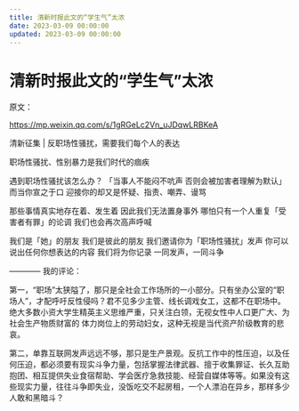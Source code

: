 ```yaml
---
title: 清新时报此文的“学生气”太浓
date: 2023-03-09 00:00:00
updated: 2023-03-09 00:00:00
---
```


# 清新时报此文的“学生气”太浓

原文：

https://mp.weixin.qq.com/s/1gRGeLc2Vn_uJDqwLRBKeA

清新征集 | 反职场性骚扰，需要我们每个人的表达

职场性骚扰、性别暴力是我们时代的痼疾

遇到职场性骚扰该怎么办？
「当事人不能闷不吭声
否则会被加害者理解为默认」
而当你宣之于口
迎接你的却又是怀疑、指责、嘲弄、谩骂

那些事情真实地存在着、发生着
因此我们无法置身事外
哪怕只有一个人重复「受害者有罪」的论调
我们也会再次高声呼喊

我们是「她」的朋友
我们是彼此的朋友
我们邀请你为「职场性骚扰」发声
你可以说出任何你想表达的内容
我们将为你记录
一同发声，一同斗争

————
我的评论：

第一，“职场”太狭隘了，那只是全社会工作场所的一小部分。只有坐办公室的“职场人”，才配呼吁反性侵吗？君不见多少主管、线长调戏女工，这都不在职场中。绝大多数小资大学生精英主义思维严重，只关注白领，无视女性中人口更广大、为社会生产物质财富的 体力岗位上的劳动妇女，这种无视是当代资产阶级教育的悲哀。

第二，单靠互联网发声远远不够，那只是生产景观。反抗工作中的性压迫，以及任何压迫，都必须要有现实斗争力量，包括掌握法律武器、擅于收集罪证、长久互助抱团、相互提供失业食宿帮助、学会医疗急救技能、经营自媒体等等。如果没有这些现实力量，往往斗争即失业，没饭吃交不起房租，一个人漂泊在异乡，那样多少人敢和黑暗斗？
